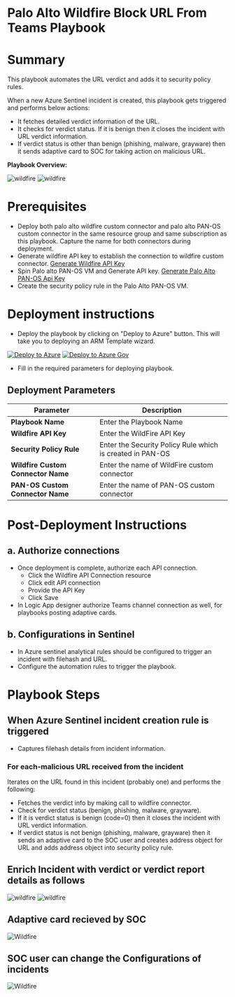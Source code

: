 # Palo Alto Wildfire Block URL From Teams Playbook
# Summary
This playbook automates the URL verdict and adds it to security policy rules.

When a new Azure Sentinel incident is created, this playbook gets triggered and performs below actions:
- It fetches detailed verdict information of the URL.
- It checks for verdict status. If it is benign then it closes the incident with URL verdict information.
- If verdict status is other than benign (phishing, malware, grayware) then it sends adaptive card to SOC for taking action on malicious URL.

**Playbook Overview:**

![wildfire](./Images/PlaybookdesignerLight.png)
![wildfire](./Images/PlaybookdesignerDark.png)

# Prerequisites
- Deploy both palo alto wildfire custom connector and palo alto PAN-OS custom connector in the same resource group and same subscription as this playbook. Capture the name for both connectors during deployment.
- Generate wildfire API key to establish the connection to wildfire custom connector. [Generate Wildfire API Key](https://wildfire.paloaltonetworks.com/wildfire/dashboard)
- Spin Palo alto PAN-OS VM and Generate API key. [Generate Palo Alto PAN-OS Api Key](https://docs.paloaltonetworks.com/vm-series/9-1/vm-series-deployment/license-the-vm-series-firewall/licensing-api/manage-the-licensing-api-key.html)
- Create the security policy rule in the Palo Alto PAN-OS VM.


# Deployment instructions 
- Deploy the playbook by clicking on "Deploy to Azure" button. This will take you to deploying an ARM Template wizard.

[![Deploy to Azure](https://aka.ms/deploytoazurebutton)](https://portal.azure.com/#create/Microsoft.Template/uri/https%3A%2F%2Fraw.githubusercontent.com%2FAzure%2FAzure-Sentinel%2Fmaster%2FPlaybooks%2FPaloAlto-Wildfire%2FPlaybooks%2FWildfire_URL_Verdict_on_Teams%2Fazuredeploy.json)
[![Deploy to Azure Gov](https://aka.ms/deploytoazuregovbutton)](https://portal.azure.us/#create/Microsoft.Template/uri/https%3A%2F%2Fraw.githubusercontent.com%2FAzure%2FAzure-Sentinel%2Fmaster%2FPlaybooks%2FPaloAlto-Wildfire%2FPlaybooks%2FWildfire_URL_Verdict_on_Teams%2Fazuredeploy.json)


 - Fill in the required parameters for deploying playbook.
## Deployment Parameters

| Parameter  | Description |
| ------------- | ------------- |
| **Playbook Name** | Enter the Playbook Name |
| **Wildfire API Key**  | Enter the WildFire API Key | 
| **Security Policy Rule** | Enter the Security Policy Rule which is created in PAN-OS |
| **Wildfire Custom Connector Name** | Enter the name of WildFire custom connector |
| **PAN-OS Custom Connector Name**  | Enter the name of PAN-OS custom connector|  

# Post-Deployment Instructions 
## a. Authorize connections
* Once deployment is complete, authorize each API connection.
  - Click the Wildfire API Connection resource
  - Click edit API connection
  - Provide the API Key
  - Click Save
* In Logic App designer authorize Teams channel connection as well, for playbooks posting adaptive cards.

## b. Configurations in Sentinel
- In Azure sentinel analytical rules should be configured to trigger an incident with filehash and URL. 
- Configure the automation rules to trigger the playbook.

# Playbook Steps
## When Azure Sentinel incident creation rule is triggered
  - Captures filehash details from incident information.
  ### For each-malicious URL received from the incident
  Iterates on the URL found in this incident (probably one) and performs the following:
- Fetches the verdict info by making call to wildfire connector.
- Check for verdict status (benign, phishing, malware, grayware).
- If it is verdict status is benign (code=0) then it closes the incident with URL verdict information.
- If verdict status is not benign (phishing, malware, grayware) then it sends an adaptive card to the SOC user and creates address object for URL and adds address object into security policy rule.

## Enrich Incident with verdict or verdict report details as follows
 ![wildfire](./Images/IncidentCommentLight.jpg)
 ![wildfire](./Images/IncidentCommentDark.jpg)
 
## Adaptive card recieved by SOC
 ![Wildfire](./Images/AdaptiveCard2.png)

## SOC user can change the Configurations of incidents
  ![Wildfire](./Images/AdaptiveCard1.jpg)